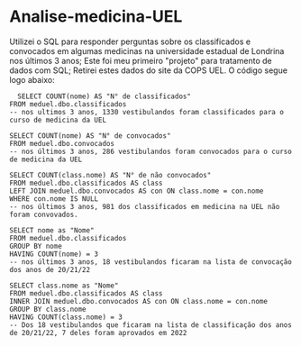 # Analise-medicina-UEL
Utilizei o SQL para responder perguntas sobre os classificados e convocados em algumas medicinas na universidade estadual de Londrina nos últimos 3 anos;
Este foi meu primeiro "projeto" para tratamento de dados com SQL; Retirei estes dados do site da COPS UEL.
O código segue logo abaixo:

      SELECT COUNT(nome) AS "N° de classificados"
    FROM meduel.dbo.classificados
    -- nos ultimos 3 anos, 1330 vestibulandos foram classificados para o curso de medicina da UEL

    SELECT COUNT(nome) AS "N° de convocados"
    FROM meduel.dbo.convocados
    -- nos últimos 3 anos, 286 vestibulandos foram convocados para o curso de medicina da UEL

    SELECT COUNT(class.nome) AS "N° de não convocados"
    FROM meduel.dbo.classificados AS class
    LEFT JOIN meduel.dbo.convocados AS con ON class.nome = con.nome
    WHERE con.nome IS NULL
    -- nos últimos 3 anos, 981 dos classificados em medicina na UEL não foram convovados.

    SELECT nome as "Nome"
    FROM meduel.dbo.classificados
    GROUP BY nome
    HAVING COUNT(nome) = 3
    -- nos últimos 3 anos, 18 vestibulandos ficaram na lista de convocação dos anos de 20/21/22

    SELECT class.nome as "Nome"
    FROM meduel.dbo.classificados AS class
    INNER JOIN meduel.dbo.convocados AS con ON class.nome = con.nome
    GROUP BY class.nome
    HAVING COUNT(class.nome) = 3
    -- Dos 18 vestibulandos que ficaram na lista de classificação dos anos de 20/21/22, 7 deles foram aprovados em 2022
